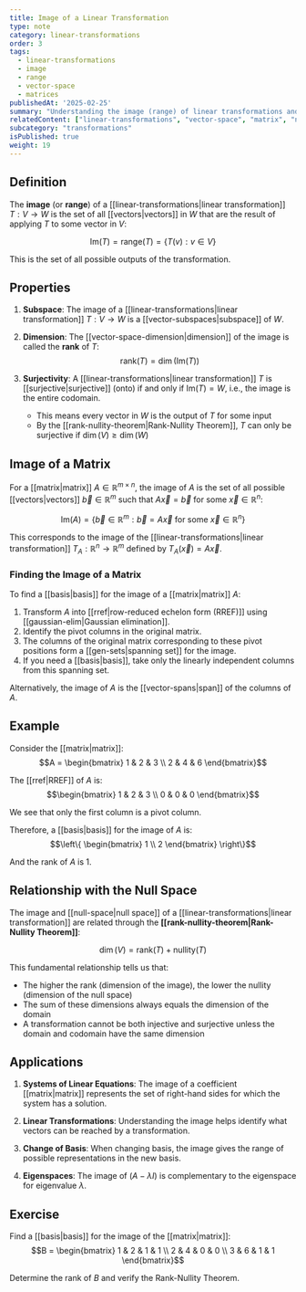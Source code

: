 ```yaml
---
title: Image of a Linear Transformation
type: note
category: linear-transformations
order: 3
tags:
  - linear-transformations
  - image
  - range
  - vector-space
  - matrices
publishedAt: '2025-02-25'
summary: "Understanding the image (range) of linear transformations and its properties as a subspace."
relatedContent: ["linear-transformations", "vector-space", "matrix", "null-space", "vector-space-dimension"]
subcategory: "transformations"
isPublished: true
weight: 19
---
```


## Definition
The **image** (or **range**) of a [[linear-transformations|linear transformation]] $T: V \rightarrow W$ is the set of all [[vectors|vectors]] in $W$ that are the result of applying $T$ to some vector in $V$:

$$\text{Im}(T) = \text{range}(T) = \{T(v) : v \in V\}$$

This is the set of all possible outputs of the transformation.

## Properties

1. **Subspace**: The image of a [[linear-transformations|linear transformation]] $T: V \rightarrow W$ is a [[vector-subspaces|subspace]] of $W$.

2. **Dimension**: The [[vector-space-dimension|dimension]] of the image is called the **rank** of $T$:
   $$\text{rank}(T) = \dim(\text{Im}(T))$$

3. **Surjectivity**: A [[linear-transformations|linear transformation]] $T$ is [[surjective|surjective]] (onto) if and only if $\text{Im}(T) = W$, i.e., the image is the entire codomain.
   - This means every vector in $W$ is the output of $T$ for some input
   - By the [[rank-nullity-theorem|Rank-Nullity Theorem]], $T$ can only be surjective if $\dim(V) \geq \dim(W)$

## Image of a Matrix

For a [[matrix|matrix]] $A \in \mathbb{R}^{m \times n}$, the image of $A$ is the set of all possible [[vectors|vectors]] $\vec{b} \in \mathbb{R}^m$ such that $A\vec{x} = \vec{b}$ for some $\vec{x} \in \mathbb{R}^n$:

$$\text{Im}(A) = \{\vec{b} \in \mathbb{R}^m : \vec{b} = A\vec{x} \text{ for some } \vec{x} \in \mathbb{R}^n\}$$

This corresponds to the image of the [[linear-transformations|linear transformation]] $T_A: \mathbb{R}^n \rightarrow \mathbb{R}^m$ defined by $T_A(\vec{x}) = A\vec{x}$.

### Finding the Image of a Matrix

To find a [[basis|basis]] for the image of a [[matrix|matrix]] $A$:

1. Transform $A$ into [[rref|row-reduced echelon form (RREF)]] using [[gaussian-elim|Gaussian elimination]].
2. Identify the pivot columns in the original matrix.
3. The columns of the original matrix corresponding to these pivot positions form a [[gen-sets|spanning set]] for the image.
4. If you need a [[basis|basis]], take only the linearly independent columns from this spanning set.

Alternatively, the image of $A$ is the [[vector-spans|span]] of the columns of $A$.

## Example

Consider the [[matrix|matrix]]:
$$A = \begin{bmatrix} 1 & 2 & 3 \\ 2 & 4 & 6 \end{bmatrix}$$

The [[rref|RREF]] of $A$ is:
$$\begin{bmatrix} 1 & 2 & 3 \\ 0 & 0 & 0 \end{bmatrix}$$

We see that only the first column is a pivot column. 

Therefore, a [[basis|basis]] for the image of $A$ is:
$$\left\{ \begin{bmatrix} 1 \\ 2 \end{bmatrix} \right\}$$

And the rank of $A$ is 1.

## Relationship with the Null Space

The image and [[null-space|null space]] of a [[linear-transformations|linear transformation]] are related through the **[[rank-nullity-theorem|Rank-Nullity Theorem]]**:

$$\dim(V) = \text{rank}(T) + \text{nullity}(T)$$

This fundamental relationship tells us that:
- The higher the rank (dimension of the image), the lower the nullity (dimension of the null space)
- The sum of these dimensions always equals the dimension of the domain
- A transformation cannot be both injective and surjective unless the domain and codomain have the same dimension

## Applications

1. **Systems of Linear Equations**: The image of a coefficient [[matrix|matrix]] represents the set of right-hand sides for which the system has a solution.

2. **Linear Transformations**: Understanding the image helps identify what vectors can be reached by a transformation.

3. **Change of Basis**: When changing basis, the image gives the range of possible representations in the new basis.

4. **Eigenspaces**: The image of $(A - \lambda I)$ is complementary to the eigenspace for eigenvalue $\lambda$.

## Exercise
Find a [[basis|basis]] for the image of the [[matrix|matrix]]:
$$B = \begin{bmatrix} 1 & 2 & 1 & 1 \\ 2 & 4 & 0 & 0 \\ 3 & 6 & 1 & 1 \end{bmatrix}$$

Determine the rank of $B$ and verify the Rank-Nullity Theorem. 